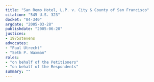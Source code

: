 ```yaml
---
title: "San Remo Hotel, L.P. v. City & County of San Francisco"
citation: "545 U.S. 323"
docket: "04-340"
argdate: "2005-03-28"
publishdate: "2005-06-20"
justices:
- 1975stevens
advocates:
- "Paul Utrecht"
- "Seth P. Waxman"
roles:
- "on behalf of the Petitioners"
- "on behalf of the Respondents"
summary: ""
---
```


